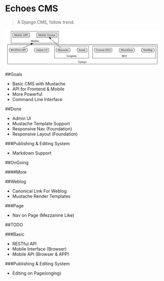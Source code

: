 # Echoes CMS

> A Django CMS, follow trend.

![Echoes CMS](./docs/architecture.jpg)

##Goals

- Basic CMS with Mustache
- API for Frontend & Mobile
- More Powerful
- Command Line Interface

##Done

- Admin UI
- Mustache Template Support
- Responsive Nav (Foundation)
- Responsive Layout (Foundation)

###Publishing & Editing System

- Markdown Support

##OnGoing

####More

##Weblog

- Canonical Link For Weblog
- Mustache Render Templates

###Page

- Nav on Page (Mezzanine Like)

##TODO

###Basic

- RESTful API
- Mobile Interface (Browser)
- Mobile API (Browser & APP)

###Publishing & Editing System

- Editing on Page(onging)
